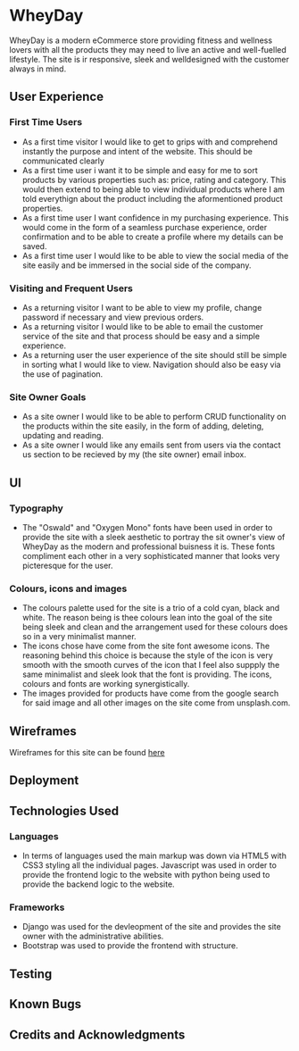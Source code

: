 # WheyDay
WheyDay is a modern eCommerce store providing fitness and wellness lovers with all the products they may need to live an active and well-fuelled lifestyle. The site is ir responsive, sleek and welldesigned with the customer always in mind. 

## User Experience 
### First Time Users
* As a first time visitor I would like to get to grips with and comprehend instantly the purpose and intent of the website. This should be communicated clearly
* As a first time user i want it to be simple and easy for me to sort products by various properties such as: price, rating and category. This would then extend to being able to view individual products where I am told everythign about the product including the aformentioned product properties.
* As a first time user I want confidence in my purchasing experience. This would come in the form of a seamless purchase experience, order confirmation and to be able to create a profile where my details can be saved.
* As a first time user I would like to be able to view the social media of the site easily and be immersed in the social side of the company.

### Visiting and Frequent Users 
* As a returning visitor I want to be able to view my profile, change password if necessary and view previous orders. 
* As a returning visitor I would like to be able to email the customer service of the site and that process should be easy and a simple experience. 
* As a returning user the user experience of the site should still be simple in sorting what I would like to view. Navigation should also be easy via the use of pagination.

### Site Owner Goals 
* As a site owner I would like to be able to perform CRUD functionality on the products within the site easily, in the form of adding, deleting, updating and reading.
* As a site owner I would like any emails sent from users via the contact us section to be recieved by my (the site owner) email inbox.

## UI
### Typography
*  The "Oswald" and "Oxygen Mono" fonts have been used in order to provide the site with a sleek aesthetic to portray the sit owner's view of WheyDay as the modern and professional buisness it is. These fonts compliment each other in a very sophisticated manner that looks very picteresque for the user. 

### Colours, icons and images
* The colours palette used for the site is a trio of a cold cyan, black and white. The reason being is thee colours lean into the goal of the site being sleek and clean and the arrangement used for these colours does so in a very minimalist manner. 
* The icons chose have come from the site font awesome icons. The reasoning behind this choice is because the style of the icon is very smooth with the smooth curves of the icon that I feel also suppply the same minimalist and sleek look that the font is providing. The icons, colours and fonts are working synergistically.
* The images provided for products have come from the google search for said image and all other images on the site come from unsplash.com.

## Wireframes 
Wireframes for this site can be found [here](media/wireframes.md)
## Deployment 

## Technologies Used 
### Languages 
* In terms of languages used the main markup was down via HTML5 with CSS3 styling all the individual pages. Javascript was used in order to provide the frontend logic to the website with python being used to provide the backend logic to the website.

### Frameworks
* Django was used for the devleopment of the site and provides the site owner with the administrative abilities.
* Bootstrap was used to provide the frontend with structure.

## Testing 

## Known Bugs 

## Credits and Acknowledgments



